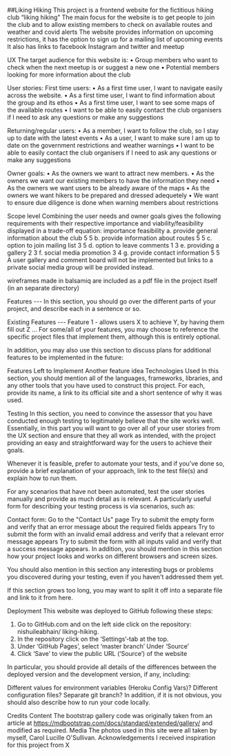 ##Liking Hiking
This project is a frontend website for the fictitious hiking club “liking hiking”
The main focus for the website is to get people to join the club and to allow existing members to check on available routes and weather and covid alerts
The website provides information on upcoming restrictions, it has the option to sign up for a mailing list of upcoming events
It also has links to facebook Instagram and twitter and meetup


UX
The target audience for this website is:
•	Group members who want to check when the next meetup is or suggest a new one
•	Potential members looking for more information about the club

User stories:
First time users:
•	As a first time user, I want to navigate easily across the website.
•	As a first time user, I want to find information about the group and its ethos
•	As a first time user, I want to see some maps of the available routes
•	I want to be able to easily contact the club organisers if I need to ask any questions or make any suggestions

Returning/regular users:
•	As a member, I want to follow the club, so I stay up to date with the latest events
•	As a user, I want to make sure I am up to date on the government restrictions and weather warnings
•	I want to be able to easily contact the club organisers if I need to ask any questions or make any suggestions

Owner goals:
•	As the owners we want to attract new members.
•	As the owners we want our existing members to have the information they need
•	As the owners we want users to be already aware of the maps
•	As the owners we want hikers to be prepared and dressed adequetely
•	We want to ensure due diligence is done when warning members about restrictions
 
Scope level
Combining the user needs and owner goals gives the following requirements with their respective importance and viability/feasibility displayed in a trade-off equation:
	importance	feasibility
a. provide general information about the club	5	5
b. provide information about routes	5	5
c. option to join mailing list	3	5
d. option to leave comments	1	3
e. providing a gallery	2	3
f. social media promotion	3	4
g. provide contact information	5	5
A user gallery and comment board will not be implemented but links to a private social media group will be provided instead.		


wireframes made in balsamiq are included as a pdf file in the project itself (in an separate directory)

Features ---
In this section, you should go over the different parts of your project, and describe each in a sentence or so.

Existing Features ---
Feature 1 - allows users X to achieve Y, by having them fill out Z
...
For some/all of your features, you may choose to reference the specific project files that implement them, although this is entirely optional.

In addition, you may also use this section to discuss plans for additional features to be implemented in the future:

Features Left to Implement
Another feature idea
Technologies Used
In this section, you should mention all of the languages, frameworks, libraries, and any other tools that you have used to construct this project. For each, provide its name, a link to its official site and a short sentence of why it was used.

Testing
In this section, you need to convince the assessor that you have conducted enough testing to legitimately believe that the site works well. Essentially, in this part you will want to go over all of your user stories from the UX section and ensure that they all work as intended, with the project providing an easy and straightforward way for the users to achieve their goals.

Whenever it is feasible, prefer to automate your tests, and if you've done so, provide a brief explanation of your approach, link to the test file(s) and explain how to run them.

For any scenarios that have not been automated, test the user stories manually and provide as much detail as is relevant. A particularly useful form for describing your testing process is via scenarios, such as:

Contact form:
Go to the "Contact Us" page
Try to submit the empty form and verify that an error message about the required fields appears
Try to submit the form with an invalid email address and verify that a relevant error message appears
Try to submit the form with all inputs valid and verify that a success message appears.
In addition, you should mention in this section how your project looks and works on different browsers and screen sizes.

You should also mention in this section any interesting bugs or problems you discovered during your testing, even if you haven't addressed them yet.

If this section grows too long, you may want to split it off into a separate file and link to it from here.

Deployment
This website was deployed to GitHub following these steps:
1.	Go to GitHub.com and on the left side click on the repository: nishuileabhain/ liking-hiking.
2.	In the repository click on the ‘Settings’-tab at the top.
3.	Under ‘GitHub Pages’, select ‘master branch’ Under ‘Source’
4.	Click ‘Save’ to view the public URL (‘Source’) of the website 


In particular, you should provide all details of the differences between the deployed version and the development version, if any, including:

Different values for environment variables (Heroku Config Vars)?
Different configuration files?
Separate git branch?
In addition, if it is not obvious, you should also describe how to run your code locally.

Credits
Content
The bootstrap gallery code was originally taken from an article at https://mdbootstrap.com/docs/standard/extended/gallery/ and modified as required.
Media
The photos used in this site were all taken by myself, Carol Lucille O'Sullivan.
Acknowledgements
I received inspiration for this project from X